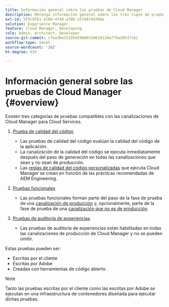 ```yaml
---
title: Información general sobre las pruebas de Cloud Manager
description: Obtenga información general sobre los tres tipos de pruebas que Cloud Manager ejecuta automáticamente para garantizar la calidad del código personalizado.
exl-id: 5f5c97b1-4180-4f49-af8b-257d4744766e
solution: Experience Manager
feature: Cloud Manager, Developing
role: Admin, Architect, Developer
source-git-commit: cfaa3be31195929b80310610120a779a20537c61
workflow-type: tm+mt
source-wordcount: '162'
ht-degree: 91%

---
```



# Información general sobre las pruebas de Cloud Manager {#overview}

Existen tres categorías de pruebas compatibles con las canalizaciones de Cloud Manager para Cloud Services.

1. [Prueba de calidad del código](/help/implementing/cloud-manager/code-quality-testing.md)

   * Las pruebas de calidad del código evalúan la calidad del código de la aplicación.
   * La canalización de la calidad del código se ejecuta inmediatamente después del paso de generación en todas las canalizaciones que sean y no sean de producción.
   * Las [reglas de calidad del código personalizadas](/help/implementing/cloud-manager/custom-code-quality-rules.md) que ejecuta Cloud Manager se crean en función de las prácticas recomendadas de AEM Engineering.

1. [Pruebas funcionales](/help/implementing/cloud-manager/functional-testing.md)

   * Las pruebas funcionales forman parte del paso de la fase de prueba de una [canalización de producción](/help/implementing/cloud-manager/configuring-pipelines/configuring-production-pipelines.md) y, opcionalmente, parte de la fase de prueba de una [canalización que no es de producción](/help/implementing/cloud-manager/configuring-pipelines/configuring-non-production-pipelines.md).

1. [Pruebas de auditoría de experiencias](/help/implementing/cloud-manager/experience-audit-dashboard.md)

   * Las pruebas de auditoría de experiencias están habilitadas en todas las canalizaciones de producción de Cloud Manager y no se pueden omitir.

Estas pruebas pueden ser:

* Escritas por el cliente
* Escritas por Adobe
* Creadas con herramientas de código abierto

>[!NOTE]
>
> Tanto las pruebas escritas por el cliente como las escritas por Adobe se ejecutan en una infraestructura de contenedores diseñada para ejecutar dichas pruebas.
